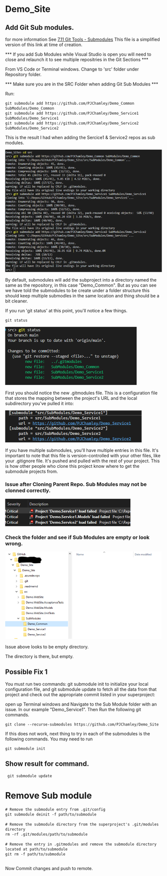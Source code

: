 # Demo_Site

## Add Git Sub modules.
for more information See [7.11 Git Tools - Submodules](https://git-scm.com/book/en/v2/Git-Tools-Submodules)
This file is a simplified version of this link at time of creation.


*** If you add Sub Modules while Visual Studio is open you will need to close and relaunch it to see multiple repositries in the Git Sections ***


From VS Code or Terminal windows.
Change to 'src' folder under Repository folder.

*** Make sure you are in the SRC Folder when adding Git Sub Modules ***

Run:
```
git submodule add https://github.com/PJChamley/Demo_Common SubModules/Demo_Common
git submodule add https://github.com/PJChamley/Demo_Service1 SubModules/Demo_Service1
git submodule add https://github.com/PJChamley/Demo_Service2 SubModules/Demo_Service2
```

This is the result I had when adding the Sercice1 & Service2 repos as sub modules.

![image.png](/.readmemd/git.submodules/add.submodule.command.result.png)

By default, submodules will add the subproject into a directory named the same as the repository, in this case "Demo_Common". But as you can see we have told the submodules to be create under a folder structure this should keep multiple submodles in the same location and thing should be a bit cleaner.

If you run 'git status' at this point, you'll notice a few things.
```
git status
```
![image.png](/.readmemd/git.submodules/git.status.command.after.just.adding.submodule.png)



First you should notice the new .gitmodules file. This is a configuration file that stores the mapping between the project's URL and the local subdirectory you've pulled it into:

![image.png](/.readmemd/git.submodules/.gitmodules.example.content.png)

If you have multiple submodules, you'll have multiple entries in this file. It's important to note that this file is version-controlled with your other files, like your .gitignore file. It's pushed and pulled with the rest of your project. This is how other people who clone this project know where to get the submodule projects from.



### Issue after Cloning Parent Repo. Sub Modules may not be clonned correctly.

![image.png](/.readmemd/git.submodules/git.error1.png)


### Check the folder and see if Sub Modules are empty or look wrong.

![image.png](/.readmemd/git.submodules/git.submodule.pull.not.worked.png)

Issue above looks to be empty directory.

The directory is there, but empty. 



## Possible Fix 1
You must run two commands: git submodule init to initialize your local configuration file, and git submodule update to fetch all the data from that project and check out the appropriate commit listed in your superproject:

open up Terminal windows and Navigate to the Sub Module folder with an issue. In our example "Demo_Service1".
Then Run the following git commands.


```
git clone --recurse-submodules https://github.com/PJChamley/Demo_Site
```

If this does not work, next thing to try in each of the submodules is the following commands.
You may need to run 


```
git submodule init
```
 ## Show result for command.

```
 git submodule update
```


# Remove Sub module

```
# Remove the submodule entry from .git/config
git submodule deinit -f path/to/submodule

# Remove the submodule directory from the superproject's .git/modules directory
rm -rf .git/modules/path/to/submodule

# Remove the entry in .gitmodules and remove the submodule directory located at path/to/submodule
git rm -f path/to/submodule


```

Now Commit changes and push to remote.
